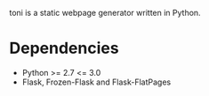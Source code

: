 toni is a static webpage generator written in Python.

# Dependencies

* Python >= 2.7 <= 3.0
* Flask, Frozen-Flask and Flask-FlatPages
